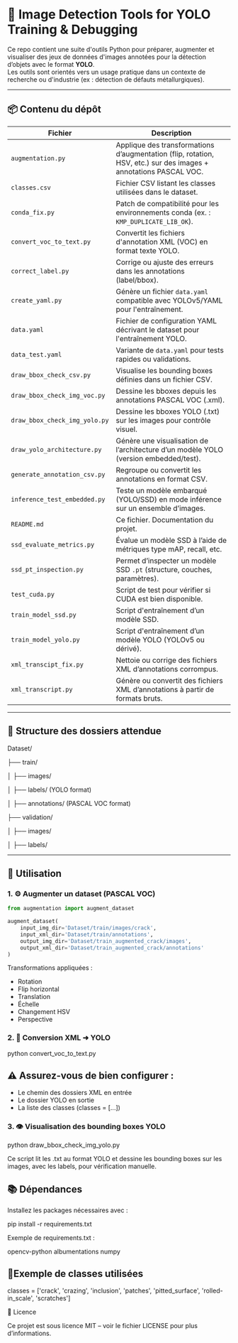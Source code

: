 # 🧠 Image Detection Tools for YOLO Training & Debugging

Ce repo contient une suite d'outils Python pour préparer, augmenter et visualiser des jeux de données d'images annotées pour la détection d’objets avec le format **YOLO**.  
Les outils sont orientés vers un usage pratique dans un contexte de recherche ou d'industrie (ex : détection de défauts métallurgiques).

---




## 📦 Contenu du dépôt

| Fichier                         | Description                                                                 |
|--------------------------------|-----------------------------------------------------------------------------|
| `augmentation.py`              | Applique des transformations d’augmentation (flip, rotation, HSV, etc.) sur des images + annotations PASCAL VOC. |
| `classes.csv`                  | Fichier CSV listant les classes utilisées dans le dataset. |
| `conda_fix.py`                 | Patch de compatibilité pour les environnements conda (ex. : `KMP_DUPLICATE_LIB_OK`). |
| `convert_voc_to_text.py`       | Convertit les fichiers d'annotation XML (VOC) en format texte YOLO. |
| `correct_label.py`             | Corrige ou ajuste des erreurs dans les annotations (label/bbox). |
| `create_yaml.py`               | Génère un fichier `data.yaml` compatible avec YOLOv5/YAML pour l'entraînement. |
| `data.yaml`                    | Fichier de configuration YAML décrivant le dataset pour l'entraînement YOLO. |
| `data_test.yaml`              | Variante de `data.yaml` pour tests rapides ou validations. |
| `draw_bbox_check_csv.py`       | Visualise les bounding boxes définies dans un fichier CSV. |
| `draw_bbox_check_img_voc.py`   | Dessine les bboxes depuis les annotations PASCAL VOC (.xml). |
| `draw_bbox_check_img_yolo.py`  | Dessine les bboxes YOLO (.txt) sur les images pour contrôle visuel. |
| `draw_yolo_architecture.py`    | Génère une visualisation de l’architecture d’un modèle YOLO (version embedded/test). |
| `generate_annotation_csv.py`   | Regroupe ou convertit les annotations en format CSV. |
| `inference_test_embedded.py`   | Teste un modèle embarqué (YOLO/SSD) en mode inférence sur un ensemble d’images. |
| `README.md`                    | Ce fichier. Documentation du projet. |
| `ssd_evaluate_metrics.py`      | Évalue un modèle SSD à l’aide de métriques type mAP, recall, etc. |
| `ssd_pt_inspection.py`         | Permet d’inspecter un modèle SSD `.pt` (structure, couches, paramètres). |
| `test_cuda.py`                 | Script de test pour vérifier si CUDA est bien disponible. |
| `train_model_ssd.py`           | Script d'entraînement d’un modèle SSD. |
| `train_model_yolo.py`          | Script d'entraînement d’un modèle YOLO (YOLOv5 ou dérivé). |
| `xml_transcipt_fix.py`         | Nettoie ou corrige des fichiers XML d’annotations corrompus. |
| `xml_transcript.py`            | Génère ou convertit des fichiers XML d’annotations à partir de formats bruts. |

---

## 📁 Structure des dossiers attendue



Dataset/

├── train/

│   ├── images/

│   ├── labels/ (YOLO format)

│   ├── annotations/ (PASCAL VOC format)

├── validation/

│   ├── images/

│   ├── labels/

---

## 🔧 Utilisation

### 1. ⚙️ Augmenter un dataset (PASCAL VOC)

```python
from augmentation import augment_dataset

augment_dataset(
    input_img_dir='Dataset/train/images/crack',
    input_xml_dir='Dataset/train/annotations',
    output_img_dir='Dataset/train_augmented_crack/images',
    output_xml_dir='Dataset/train_augmented_crack/annotations'
)
```

Transformations appliquées :
- Rotation
- Flip horizontal
- Translation
- Échelle
- Changement HSV
- Perspective

### 2. 🔁 Conversion XML ➜ YOLO

python convert_voc_to_text.py

## ⚠️ Assurez-vous de bien configurer :
- Le chemin des dossiers XML en entrée
- Le dossier YOLO en sortie
- La liste des classes (classes = [...])

### 3. 👁️ Visualisation des bounding boxes YOLO

python draw_bbox_check_img_yolo.py

Ce script lit les .txt au format YOLO et dessine les bounding boxes sur les images, avec les labels, pour vérification manuelle.
## 📚 Dépendances

Installez les packages nécessaires avec :

pip install -r requirements.txt

Exemple de requirements.txt :

opencv-python
albumentations
numpy

## 🧪Exemple de classes utilisées

classes = ['crack', 'crazing', 'inclusion', 'patches', 'pitted_surface', 'rolled-in_scale', 'scratches']

📜 Licence

Ce projet est sous licence MIT – voir le fichier LICENSE pour plus d’informations.

